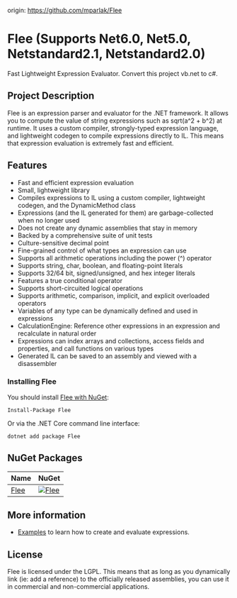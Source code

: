 origin: https://github.com/mparlak/Flee

# Flee (Supports Net6.0, Net5.0, Netstandard2.1, Netstandard2.0)
 Fast Lightweight Expression Evaluator.
 Convert this project vb.net to c#.
  
 ## Project Description
Flee is an expression parser and evaluator for the .NET framework. It allows you to compute the value of string expressions such as sqrt(a^2 + b^2) at runtime. It uses a custom compiler, strongly-typed expression language, and lightweight codegen to compile expressions directly to IL. This means that expression evaluation is extremely fast and efficient.

## Features
* Fast and efficient expression evaluation
* Small, lightweight library
* Compiles expressions to IL using a custom compiler, lightweight codegen, and the DynamicMethod class
* Expressions (and the IL generated for them) are garbage-collected when no longer used
* Does not create any dynamic assemblies that stay in memory
* Backed by a comprehensive suite of unit tests
* Culture-sensitive decimal point
* Fine-grained control of what types an expression can use
* Supports all arithmetic operations including the power (^) operator
* Supports string, char, boolean, and floating-point literals
* Supports 32/64 bit, signed/unsigned, and hex integer literals
* Features a true conditional operator
* Supports short-circuited logical operations
* Supports arithmetic, comparison, implicit, and explicit overloaded operators
* Variables of any type can be dynamically defined and used in expressions
* CalculationEngine: Reference other expressions in an expression and recalculate in natural order
* Expressions can index arrays and collections, access fields and properties, and call functions on various types
* Generated IL can be saved to an assembly and viewed with a disassembler

### Installing Flee

You should install [Flee with NuGet](https://www.nuget.org/packages/Flee):

    Install-Package Flee
    
Or via the .NET Core command line interface:

    dotnet add package Flee
    
## NuGet Packages

| Name  | NuGet |
| :---  | :---  |
| [Flee](https://www.nuget.org/packages/Flee)                       | [![Flee](https://img.shields.io/badge/nuget-v2.0.0-blue.svg)](https://www.nuget.org/packages/Flee)                 

## More information
* [Examples](https://github.com/mparlak/Flee/wiki/Examples) to learn how to create and evaluate expressions.

## License
Flee is licensed under the LGPL. This means that as long as you dynamically link (ie: add a reference) to the officially released assemblies, you can use it in commercial and non-commercial applications.
